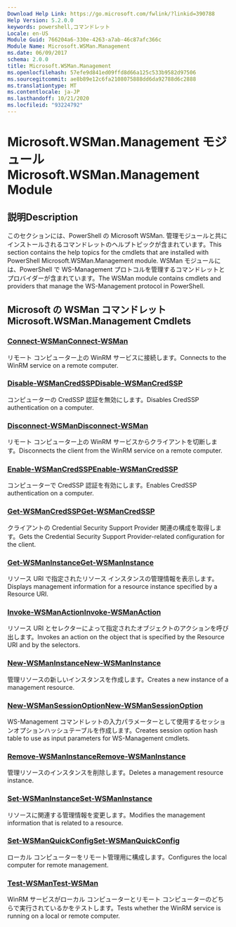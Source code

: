 ```yaml
---
Download Help Link: https://go.microsoft.com/fwlink/?linkid=390788
Help Version: 5.2.0.0
keywords: powershell,コマンドレット
Locale: en-US
Module Guid: 766204a6-330e-4263-a7ab-46c87afc366c
Module Name: Microsoft.WSMan.Management
ms.date: 06/09/2017
schema: 2.0.0
title: Microsoft.WSMan.Management
ms.openlocfilehash: 57efe9d841ed09ffd8d66a125c533b9582d97506
ms.sourcegitcommit: ae8b89e12c6fa2108075888dd6da92788d6c2888
ms.translationtype: MT
ms.contentlocale: ja-JP
ms.lasthandoff: 10/21/2020
ms.locfileid: "93224792"
---
```

# <span data-ttu-id="8d540-103">Microsoft.WSMan.Management モジュール</span><span class="sxs-lookup"><span data-stu-id="8d540-103">Microsoft.WSMan.Management Module</span></span>

## <span data-ttu-id="8d540-104">説明</span><span class="sxs-lookup"><span data-stu-id="8d540-104">Description</span></span>

<span data-ttu-id="8d540-105">このセクションには、PowerShell の Microsoft WSMan. 管理モジュールと共にインストールされるコマンドレットのヘルプトピックが含まれています。</span><span class="sxs-lookup"><span data-stu-id="8d540-105">This section contains the help topics for the cmdlets that are installed with PowerShell Microsoft.WSMan.Management module.</span></span> <span data-ttu-id="8d540-106">WSMan モジュールには、PowerShell で WS-Management プロトコルを管理するコマンドレットとプロバイダーが含まれています。</span><span class="sxs-lookup"><span data-stu-id="8d540-106">The WSMan module contains cmdlets and providers that manage the WS-Management protocol in PowerShell.</span></span>

## <span data-ttu-id="8d540-107">Microsoft の WSMan コマンドレット</span><span class="sxs-lookup"><span data-stu-id="8d540-107">Microsoft.WSMan.Management Cmdlets</span></span>

### [<span data-ttu-id="8d540-108">Connect-WSMan</span><span class="sxs-lookup"><span data-stu-id="8d540-108">Connect-WSMan</span></span>](Connect-WSMan.md)
<span data-ttu-id="8d540-109">リモート コンピューター上の WinRM サービスに接続します。</span><span class="sxs-lookup"><span data-stu-id="8d540-109">Connects to the WinRM service on a remote computer.</span></span>

### [<span data-ttu-id="8d540-110">Disable-WSManCredSSP</span><span class="sxs-lookup"><span data-stu-id="8d540-110">Disable-WSManCredSSP</span></span>](Disable-WSManCredSSP.md)
<span data-ttu-id="8d540-111">コンピューターの CredSSP 認証を無効にします。</span><span class="sxs-lookup"><span data-stu-id="8d540-111">Disables CredSSP authentication on a computer.</span></span>

### [<span data-ttu-id="8d540-112">Disconnect-WSMan</span><span class="sxs-lookup"><span data-stu-id="8d540-112">Disconnect-WSMan</span></span>](Disconnect-WSMan.md)
<span data-ttu-id="8d540-113">リモート コンピューター上の WinRM サービスからクライアントを切断します。</span><span class="sxs-lookup"><span data-stu-id="8d540-113">Disconnects the client from the WinRM service on a remote computer.</span></span>

### [<span data-ttu-id="8d540-114">Enable-WSManCredSSP</span><span class="sxs-lookup"><span data-stu-id="8d540-114">Enable-WSManCredSSP</span></span>](Enable-WSManCredSSP.md)
<span data-ttu-id="8d540-115">コンピューターで CredSSP 認証を有効にします。</span><span class="sxs-lookup"><span data-stu-id="8d540-115">Enables CredSSP authentication on a computer.</span></span>

### [<span data-ttu-id="8d540-116">Get-WSManCredSSP</span><span class="sxs-lookup"><span data-stu-id="8d540-116">Get-WSManCredSSP</span></span>](Get-WSManCredSSP.md)
<span data-ttu-id="8d540-117">クライアントの Credential Security Support Provider 関連の構成を取得します。</span><span class="sxs-lookup"><span data-stu-id="8d540-117">Gets the Credential Security Support Provider-related configuration for the client.</span></span>

### [<span data-ttu-id="8d540-118">Get-WSManInstance</span><span class="sxs-lookup"><span data-stu-id="8d540-118">Get-WSManInstance</span></span>](Get-WSManInstance.md)
<span data-ttu-id="8d540-119">リソース URI で指定されたリソース インスタンスの管理情報を表示します。</span><span class="sxs-lookup"><span data-stu-id="8d540-119">Displays management information for a resource instance specified by a Resource URI.</span></span>

### [<span data-ttu-id="8d540-120">Invoke-WSManAction</span><span class="sxs-lookup"><span data-stu-id="8d540-120">Invoke-WSManAction</span></span>](Invoke-WSManAction.md)
<span data-ttu-id="8d540-121">リソース URI とセレクターによって指定されたオブジェクトのアクションを呼び出します。</span><span class="sxs-lookup"><span data-stu-id="8d540-121">Invokes an action on the object that is specified by the Resource URI and by the selectors.</span></span>

### [<span data-ttu-id="8d540-122">New-WSManInstance</span><span class="sxs-lookup"><span data-stu-id="8d540-122">New-WSManInstance</span></span>](New-WSManInstance.md)
<span data-ttu-id="8d540-123">管理リソースの新しいインスタンスを作成します。</span><span class="sxs-lookup"><span data-stu-id="8d540-123">Creates a new instance of a management resource.</span></span>

### [<span data-ttu-id="8d540-124">New-WSManSessionOption</span><span class="sxs-lookup"><span data-stu-id="8d540-124">New-WSManSessionOption</span></span>](New-WSManSessionOption.md)
<span data-ttu-id="8d540-125">WS-Management コマンドレットの入力パラメーターとして使用するセッションオプションハッシュテーブルを作成します。</span><span class="sxs-lookup"><span data-stu-id="8d540-125">Creates session option hash table to use as input parameters for WS-Management cmdlets.</span></span>

### [<span data-ttu-id="8d540-126">Remove-WSManInstance</span><span class="sxs-lookup"><span data-stu-id="8d540-126">Remove-WSManInstance</span></span>](Remove-WSManInstance.md)
<span data-ttu-id="8d540-127">管理リソースのインスタンスを削除します。</span><span class="sxs-lookup"><span data-stu-id="8d540-127">Deletes a management resource instance.</span></span>

### [<span data-ttu-id="8d540-128">Set-WSManInstance</span><span class="sxs-lookup"><span data-stu-id="8d540-128">Set-WSManInstance</span></span>](Set-WSManInstance.md)
<span data-ttu-id="8d540-129">リソースに関連する管理情報を変更します。</span><span class="sxs-lookup"><span data-stu-id="8d540-129">Modifies the management information that is related to a resource.</span></span>

### [<span data-ttu-id="8d540-130">Set-WSManQuickConfig</span><span class="sxs-lookup"><span data-stu-id="8d540-130">Set-WSManQuickConfig</span></span>](Set-WSManQuickConfig.md)
<span data-ttu-id="8d540-131">ローカル コンピューターをリモート管理用に構成します。</span><span class="sxs-lookup"><span data-stu-id="8d540-131">Configures the local computer for remote management.</span></span>

### [<span data-ttu-id="8d540-132">Test-WSMan</span><span class="sxs-lookup"><span data-stu-id="8d540-132">Test-WSMan</span></span>](Test-WSMan.md)
<span data-ttu-id="8d540-133">WinRM サービスがローカル コンピューターとリモート コンピューターのどちらで実行されているかをテストします。</span><span class="sxs-lookup"><span data-stu-id="8d540-133">Tests whether the WinRM service is running on a local or remote computer.</span></span>
